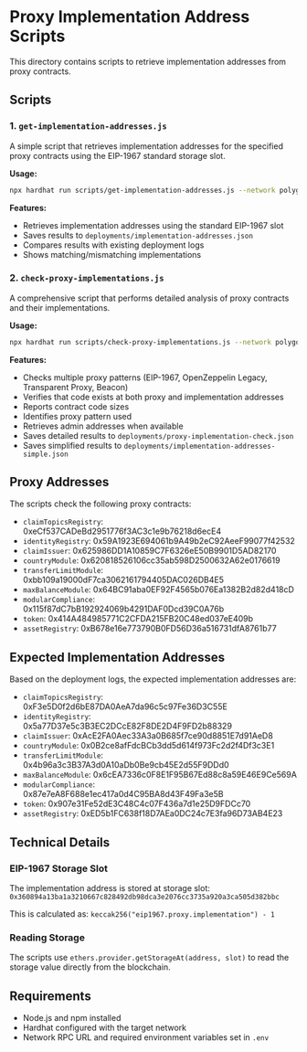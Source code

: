 # Proxy Implementation Address Scripts

This directory contains scripts to retrieve implementation addresses from proxy contracts.

## Scripts

### 1. `get-implementation-addresses.js`
A simple script that retrieves implementation addresses for the specified proxy contracts using the EIP-1967 standard storage slot.

**Usage:**
```bash
npx hardhat run scripts/get-implementation-addresses.js --network polygon
```

**Features:**
- Retrieves implementation addresses using the standard EIP-1967 slot
- Saves results to `deployments/implementation-addresses.json`
- Compares results with existing deployment logs
- Shows matching/mismatching implementations

### 2. `check-proxy-implementations.js`
A comprehensive script that performs detailed analysis of proxy contracts and their implementations.

**Usage:**
```bash
npx hardhat run scripts/check-proxy-implementations.js --network polygon
```

**Features:**
- Checks multiple proxy patterns (EIP-1967, OpenZeppelin Legacy, Transparent Proxy, Beacon)
- Verifies that code exists at both proxy and implementation addresses
- Reports contract code sizes
- Identifies proxy pattern used
- Retrieves admin addresses when available
- Saves detailed results to `deployments/proxy-implementation-check.json`
- Saves simplified results to `deployments/implementation-addresses-simple.json`

## Proxy Addresses

The scripts check the following proxy contracts:
- `claimTopicsRegistry`: 0xeCf537CADeBd2951776f3AC3c1e9b76218d6ecE4
- `identityRegistry`: 0x59A1923E694061b9A49b2eC92AeeF99077f42532
- `claimIssuer`: 0x625986DD1A10859C7F6326eE50B9901D5AD82170
- `countryModule`: 0x620818526106cc35ab598D2500632A62e0176619
- `transferLimitModule`: 0xbb109a19000dF7ca3062161794405DAC026DB4E5
- `maxBalanceModule`: 0x64BC91aba0EF92F4565b076Ea1382B2d82d418cD
- `modularCompliance`: 0x115f87dC7bB192924069b4291DAF0Dcd39C0A76b
- `token`: 0x414A484985771C2CFDA215FB20C48ed037eE409b
- `assetRegistry`: 0xB678e16e773790B0FD56D36a516731dfA8761b77

## Expected Implementation Addresses

Based on the deployment logs, the expected implementation addresses are:
- `claimTopicsRegistry`: 0xF3e5D0f2d6bE87DA0AeA7da96c5c97Fe36D3C55E
- `identityRegistry`: 0x5a77D37e5c3B3EC2DCcE82F8DE2D4F9FD2b88329
- `claimIssuer`: 0xAcE2FA0Aec33A3a0B685f7ce90d8851E7d91AeD8
- `countryModule`: 0x0B2ce8afFdcBCb3dd5d614f973Fc2d2f4Df3c3E1
- `transferLimitModule`: 0x4b96a3c3B37A3d0A10aDb0Be9cb45E2d55F9DDd0
- `maxBalanceModule`: 0x6cEA7336c0F8E1F95B67Ed88c8a59E46E9Ce569A
- `modularCompliance`: 0x87e7eA8F688e1ec417a0d4C95BA8d43F49Fa3e5B
- `token`: 0x907e31Fe52dE3C48C4c07F436a7d1e25D9FDCc70
- `assetRegistry`: 0xED5b1FC638f18D7AEa0DC24c7E3fa96D73AB4E23

## Technical Details

### EIP-1967 Storage Slot
The implementation address is stored at storage slot:
`0x360894a13ba1a3210667c828492db98dca3e2076cc3735a920a3ca505d382bbc`

This is calculated as: `keccak256("eip1967.proxy.implementation") - 1`

### Reading Storage
The scripts use `ethers.provider.getStorageAt(address, slot)` to read the storage value directly from the blockchain.

## Requirements
- Node.js and npm installed
- Hardhat configured with the target network
- Network RPC URL and required environment variables set in `.env`